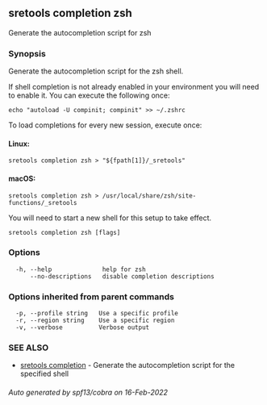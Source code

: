 ## sretools completion zsh

Generate the autocompletion script for zsh

### Synopsis

Generate the autocompletion script for the zsh shell.

If shell completion is not already enabled in your environment you will need
to enable it.  You can execute the following once:

	echo "autoload -U compinit; compinit" >> ~/.zshrc

To load completions for every new session, execute once:

#### Linux:

	sretools completion zsh > "${fpath[1]}/_sretools"

#### macOS:

	sretools completion zsh > /usr/local/share/zsh/site-functions/_sretools

You will need to start a new shell for this setup to take effect.


```
sretools completion zsh [flags]
```

### Options

```
  -h, --help              help for zsh
      --no-descriptions   disable completion descriptions
```

### Options inherited from parent commands

```
  -p, --profile string   Use a specific profile
  -r, --region string    Use a specific region
  -v, --verbose          Verbose output
```

### SEE ALSO

* [sretools completion](sretools_completion.md)	 - Generate the autocompletion script for the specified shell

###### Auto generated by spf13/cobra on 16-Feb-2022
